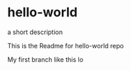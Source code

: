# hello-world
a short description

This is the Readme for hello-world repo

My first branch like this lo
